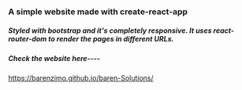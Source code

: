 ### A simple website made with create-react-app
##### Styled with bootstrap and it's completely responsive. It uses react-router-dom to render the pages in different URLs.
##### Check the website here----

https://barenzimo.github.io/baren-Solutions/
